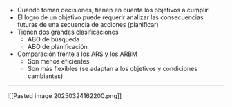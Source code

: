 - Cuando toman decisiones, tienen en cuenta los objetivos a cumplir.
- El logro de un objetivo puede requerir analizar las consecuencias futuras de una secuencia de acciones (planificar)
- Tienen dos grandes clasificaciones
	- ABO de búsqueda
	- ABO de planificación
- Comparación frente a los ARS y los ARBM
	- Son menos eficientes
	- Son más flexibles (se adaptan a los objetivos y condiciones cambiantes)
***
![[Pasted image 20250324162200.png]]